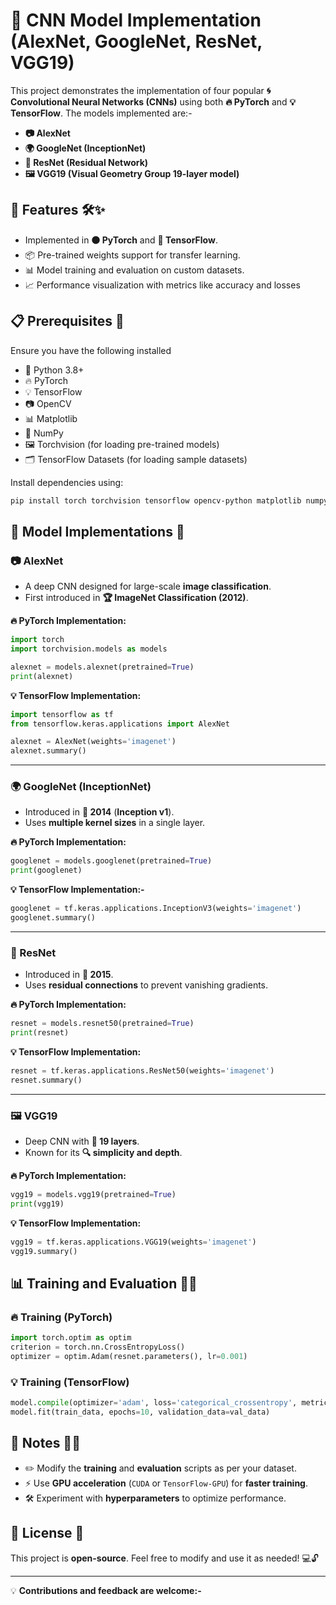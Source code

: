 # 🧠 CNN Model Implementation (AlexNet, GoogleNet, ResNet, VGG19)

This project demonstrates the implementation of four popular **🌀 Convolutional Neural Networks (CNNs)** using both **🔥 PyTorch** and **💡 TensorFlow**. The models implemented are:-

- **📷 AlexNet**
- **🌍 GoogleNet (InceptionNet)**
- **🔄 ResNet (Residual Network)**
- **🖼 VGG19 (Visual Geometry Group 19-layer model)**

## 📌 Features 🛠✨
- Implemented in **🟠 PyTorch** and **🔵 TensorFlow**.
- 📦 Pre-trained weights support for transfer learning.
- 📊 Model training and evaluation on custom datasets.
- 📈 Performance visualization with metrics like accuracy and losses

## 📋 Prerequisites 🔧
Ensure you have the following installed

- 🐍 Python 3.8+
- 🔥 PyTorch
- 💡 TensorFlow
- 📷 OpenCV
- 📊 Matplotlib
- 🔢 NumPy
- 🖼 Torchvision (for loading pre-trained models)
- 🗂 TensorFlow Datasets (for loading sample datasets)

Install dependencies using:
```bash
pip install torch torchvision tensorflow opencv-python matplotlib numpy tensorflow-datasets
```

## 🚀 Model Implementations 🤖

### **📷 AlexNet**
- A deep CNN designed for large-scale **image classification**.
- First introduced in **🏆 ImageNet Classification (2012)**.

**🔥 PyTorch Implementation:**
```python
import torch
import torchvision.models as models

alexnet = models.alexnet(pretrained=True)
print(alexnet)
```

**💡 TensorFlow Implementation:**
```python
import tensorflow as tf
from tensorflow.keras.applications import AlexNet

alexnet = AlexNet(weights='imagenet')
alexnet.summary()
```

---

### **🌍 GoogleNet (InceptionNet)**
- Introduced in **📅 2014** (**Inception v1**).
- Uses **multiple kernel sizes** in a single layer.

**🔥 PyTorch Implementation:**
```python
googlenet = models.googlenet(pretrained=True)
print(googlenet)
```

**💡 TensorFlow Implementation:-**
```python
googlenet = tf.keras.applications.InceptionV3(weights='imagenet')
googlenet.summary()
```

---

### **🔄 ResNet**
- Introduced in **📅 2015**.
- Uses **residual connections** to prevent vanishing gradients.

**🔥 PyTorch Implementation:**
```python
resnet = models.resnet50(pretrained=True)
print(resnet)
```

**💡 TensorFlow Implementation:**
```python
resnet = tf.keras.applications.ResNet50(weights='imagenet')
resnet.summary()
```

---

### **🖼 VGG19**
- Deep CNN with **🧩 19 layers**.
- Known for its **🔍 simplicity and depth**.

**🔥 PyTorch Implementation:**
```python
vgg19 = models.vgg19(pretrained=True)
print(vgg19)
```

**💡 TensorFlow Implementation:**
```python
vgg19 = tf.keras.applications.VGG19(weights='imagenet')
vgg19.summary()
```

## 📊 Training and Evaluation 🏋️‍♂️
### **🔥 Training (PyTorch)**
```python
import torch.optim as optim
criterion = torch.nn.CrossEntropyLoss()
optimizer = optim.Adam(resnet.parameters(), lr=0.001)
```

### **💡 Training (TensorFlow)**
```python
model.compile(optimizer='adam', loss='categorical_crossentropy', metrics=['accuracy'])
model.fit(train_data, epochs=10, validation_data=val_data)
```

## 📌 Notes 📝💡
- ✏️ Modify the **training** and **evaluation** scripts as per your dataset.
- ⚡ Use **GPU acceleration** (`CUDA` or `TensorFlow-GPU`) for **faster training**.
- 🛠 Experiment with **hyperparameters** to optimize performance.

## 📜 License 📄
This project is **open-source**. Feel free to modify and use it as needed! 💻🔓

---
💡 **Contributions and feedback are welcome:-** 
